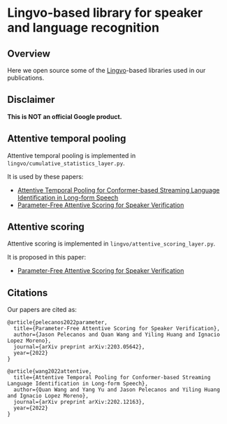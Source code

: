 # Lingvo-based library for speaker and language recognition

## Overview

Here we open source some of the [Lingvo](https://github.com/tensorflow/lingvo)-based
libraries used in our publications.

## Disclaimer

**This is NOT an official Google product.**

## Attentive temporal pooling

Attentive temporal pooling is implemented in `lingvo/cumulative_statistics_layer.py`.

It is used by these papers:

* [Attentive Temporal Pooling for Conformer-based Streaming Language Identification in Long-form Speech](https://arxiv.org/abs/2202.12163)
* [Parameter-Free Attentive Scoring for Speaker Verification](https://arxiv.org/abs/2203.05642)

## Attentive scoring

Attentive scoring is implemented in `lingvo/attentive_scoring_layer.py`.

It is proposed in this paper:

* [Parameter-Free Attentive Scoring for Speaker Verification](https://arxiv.org/abs/2203.05642)


## Citations

Our papers are cited as:

```
@article{pelecanos2022parameter,
  title={Parameter-Free Attentive Scoring for Speaker Verification},
  author={Jason Pelecanos and Quan Wang and Yiling Huang and Ignacio Lopez Moreno},
  journal={arXiv preprint arXiv:2203.05642},
  year={2022}
}

@article{wang2022attentive,
  title={Attentive Temporal Pooling for Conformer-based Streaming Language Identification in Long-form Speech},
  author={Quan Wang and Yang Yu and Jason Pelecanos and Yiling Huang and Ignacio Lopez Moreno},
  journal={arXiv preprint arXiv:2202.12163},
  year={2022}
}
```
